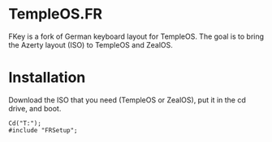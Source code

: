 # TempleOS.FR

FKey is a fork of German keyboard layout for TempleOS.
The goal is to bring the Azerty layout (ISO) to TempleOS and ZealOS.

# Installation

Download the ISO that you need (TempleOS or ZealOS), put it in the cd drive, and boot.

```
Cd("T:");
#include "FRSetup";
```

